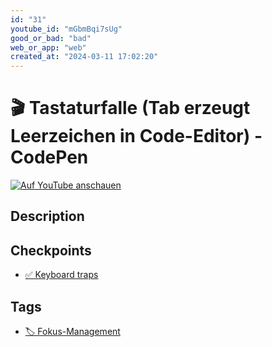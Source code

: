 ```yaml
---
id: "31"
youtube_id: "mGbmBqi7sUg"
good_or_bad: "bad"
web_or_app: "web"
created_at: "2024-03-11 17:02:20"
---
```


# 🎬 Tastaturfalle (Tab erzeugt Leerzeichen in Code-Editor) - CodePen

[![Auf YouTube anschauen](https://img.youtube.com/vi/mGbmBqi7sUg/sddefault.jpg)](https://youtu.be/mGbmBqi7sUg)

## Description



## Checkpoints

- [✅ Keyboard traps](/en/wcag/2.1.2-no-keyboard-trap/keyboard-traps)

## Tags

- [🏷️ Fokus-Management](/en/tags/fokus-management)